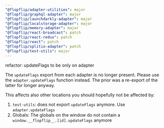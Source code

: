 ```yaml
---
"@flopflip/adapter-utilities": major
"@flopflip/graphql-adapter": major
"@flopflip/launchdarkly-adapter": major
"@flopflip/localstorage-adapter": major
"@flopflip/memory-adapter": major
"@flopflip/react-broadcast": patch
"@flopflip/react-redux": patch
"@flopflip/react": patch
"@flopflip/splitio-adapter": patch
"@flopflip/test-utils": major
---
```


refactor: updateFlags to be only on adapter

The `updateFlags` export from each adapter is no longer present. Please use the `adapter.updateFlags` function instead. The prior was a re-export of the latter for longer anyway.

This affects also other locations you should hopefully not be affected by:

1. `test-utils`: does not export `updateFlags` anymore. Use `adapter.updateFlags`
2. Globals: The globals on the window do not contain a `window.__flopflip__.[id].updateFlags` anymore
